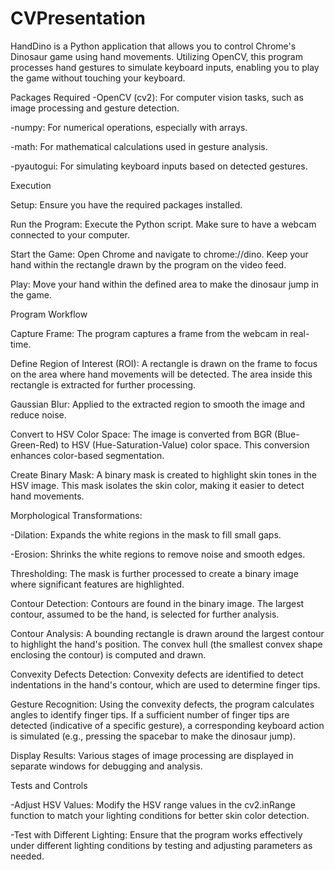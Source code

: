 # CVPresentation

HandDino is a Python application that allows you to control Chrome's Dinosaur game using hand movements. Utilizing OpenCV, this program processes hand gestures to simulate keyboard inputs, enabling you to play the game without touching your keyboard.

Packages Required
-OpenCV (cv2): For computer vision tasks, such as image processing and gesture detection.

-numpy: For numerical operations, especially with arrays.

-math: For mathematical calculations used in gesture analysis.

-pyautogui: For simulating keyboard inputs based on detected gestures.

Execution

Setup: Ensure you have the required packages installed. 

Run the Program: Execute the Python script. Make sure to have a webcam connected to your computer.

Start the Game:
Open Chrome and navigate to chrome://dino.
Keep your hand within the rectangle drawn by the program on the video feed.

Play:
Move your hand within the defined area to make the dinosaur jump in the game.

Program Workflow

Capture Frame:
The program captures a frame from the webcam in real-time.

Define Region of Interest (ROI):
A rectangle is drawn on the frame to focus on the area where hand movements will be detected.
The area inside this rectangle is extracted for further processing.

Gaussian Blur:
Applied to the extracted region to smooth the image and reduce noise.

Convert to HSV Color Space:
The image is converted from BGR (Blue-Green-Red) to HSV (Hue-Saturation-Value) color space. This conversion enhances color-based segmentation.

Create Binary Mask:
A binary mask is created to highlight skin tones in the HSV image. This mask isolates the skin color, making it easier to detect hand movements.

Morphological Transformations:

-Dilation: Expands the white regions in the mask to fill small gaps.

-Erosion: Shrinks the white regions to remove noise and smooth edges.

Thresholding:
The mask is further processed to create a binary image where significant features are highlighted.

Contour Detection:
Contours are found in the binary image. The largest contour, assumed to be the hand, is selected for further analysis.

Contour Analysis:
A bounding rectangle is drawn around the largest contour to highlight the hand's position.
The convex hull (the smallest convex shape enclosing the contour) is computed and drawn.

Convexity Defects Detection:
Convexity defects are identified to detect indentations in the hand's contour, which are used to determine finger tips.

Gesture Recognition:
Using the convexity defects, the program calculates angles to identify finger tips.
If a sufficient number of finger tips are detected (indicative of a specific gesture), a corresponding keyboard action is simulated (e.g., pressing the spacebar to make the dinosaur jump).

Display Results:
Various stages of image processing are displayed in separate windows for debugging and analysis.

Tests and Controls

-Adjust HSV Values: Modify the HSV range values in the cv2.inRange function to match your lighting conditions for better skin color detection.

-Test with Different Lighting: Ensure that the program works effectively under different lighting conditions by testing and adjusting parameters as needed.
